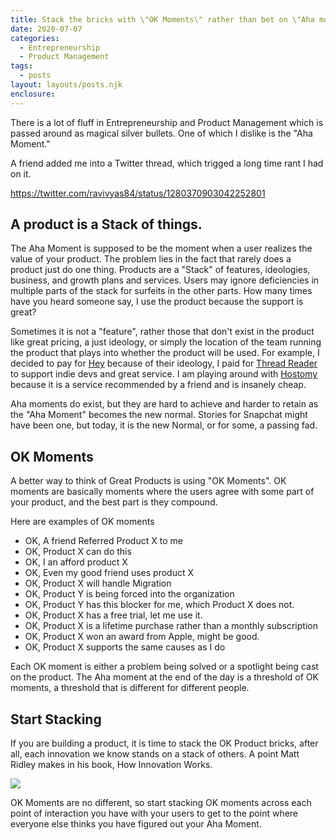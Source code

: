 ```yaml
---
title: Stack the bricks with \"OK Moments\" rather than bet on \"Aha moments\"
date: 2020-07-07
categories: 
  - Entrepreneurship 
  - Product Management 
tags: 
  - posts
layout: layouts/posts.njk
enclosure:
---
```


There is a lot of fluff in Entrepreneurship and Product Management which is passed around as magical silver bullets. One of which I dislike is the "Aha Moment."

A friend added me into a Twitter thread, which trigged a long time rant I had on it.

https://twitter.com/ravivyas84/status/1280370903042252801

## A product is a Stack of things.

The Aha Moment is supposed to be the moment when a user realizes the value of your product. The problem lies in the fact that rarely does a product just do one thing. Products are a "Stack" of features, ideologies, business, and growth plans and services. Users may ignore deficiencies in multiple parts of the stack for surfeits in the other parts. How many times have you heard someone say, I use the product because the support is great?

Sometimes it is not a "feature", rather those that don't exist in the product like great pricing, a just ideology, or simply the location of the team running the product that plays into whether the product will be used. For example, I decided to pay for [Hey](https://hey.com/) because of their ideology, I paid for [Thread Reader](https://threadreaderapp.com/) to support indie devs and great service. I am playing around with [Hostomy](https://hostomy.com/) because it is a service recommended by a friend and is insanely cheap.

Aha moments do exist, but they are hard to achieve and harder to retain as the "Aha Moment" becomes the new normal. Stories for Snapchat might have been one, but today, it is the new Normal, or for some, a passing fad.

## OK Moments

A better way to think of Great Products is using "OK Moments". OK moments are basically moments where the users agree with some part of your product, and the best part is they compound.

Here are examples of OK moments

- OK, A friend Referred Product X to me
- OK, Product X can do this
- OK, I an afford product X
- OK, Even my good friend uses product X
- OK, Product X will handle Migration
- OK, Product Y is being forced into the organization
- OK, Product Y has this blocker for me, which Product X does not.
- OK, Product X has a free trial, let me use it.
- OK, Product X is a lifetime purchase rather than a monthly subscription
- OK, Product X won an award from Apple, might be good.
- OK, Product X supports the same causes as I do

Each OK moment is either a problem being solved or a spotlight being cast on the product. The Aha moment at the end of the day is a threshold of OK moments, a threshold that is different for different people.

## Start Stacking

If you are building a product, it is time to stack the OK Product bricks, after all, each innovation we know stands on a stack of others. A point Matt Ridley makes in his book, How Innovation Works.

![](https://ravivyascom.files.wordpress.com/2020/07/image.png?w=1024)

OK Moments are no different, so start stacking OK moments across each point of interaction you have with your users to get to the point where everyone else thinks you have figured out your Aha Moment.
